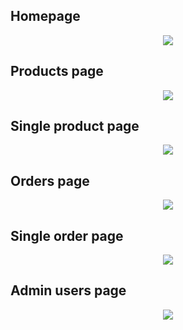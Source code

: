 ## Homepage

<p align='center'>
<img src='./assets/dpmain.png'>
</p>

## Products page

<p align='center'>
<img src='./assets/dp1.png'>
</p>

## Single product page

<p align='center'>
<img src='./assets/dp4.png'>
</p>

## Orders page

<p align='center'>
<img src='./assets/dp2.png'>
</p>

## Single order page

<p align='center'>
<img src='./assets/dp5.png'>
</p>

## Admin users page

<p align='center'>
<img src='./assets/dp3.png'>
</p>
